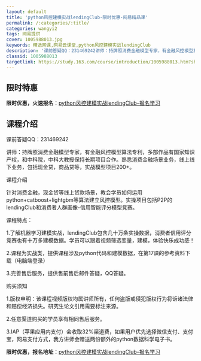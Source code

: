 ```yaml
---
layout: default
title: 'python风控建模实战lendingClub-限时优惠-网易精品课'
permalink: /:categories/:title/
categories: wangyi2
tags: 网易提供
cover: 1005988013.jpg
keywords: 精选网课,网易云课堂,python风控建模实战lendingClub
description: '课前答疑QQ：231469242讲师：持牌照消费金融模型专家，有金融风控模型算法专利，多部作品有国家知识产权，和中科院，'
classid: 1005988013
targetlink: https://study.163.com/course/introduction/1005988013.htm?share=1&shareId=1025206652&utm_campaign=share&utm_medium=iphoneShare&utm_source=&utm_u=1025206652
---
```


## 限时特惠

**限时优惠，火速报名**：[python风控建模实战lendingClub-报名学习](https://study.163.com/course/introduction/1005988013.htm?share=1&shareId=1025206652&utm_campaign=share&utm_medium=iphoneShare&utm_source=&utm_u=1025206652)

## 课程介绍

课前答疑QQ：231469242



讲师：持牌照消费金融模型专家，有金融风控模型算法专利，多部作品有国家知识产权，和中科院，中科大教授保持长期项目合作。熟悉消费金融场景业务，线上线下业务，包括现金贷，商品贷等，实战模型项目200+。



课程介绍

针对消费金融，现金贷等线上贷款场景，教会学员如何运用python+catboost+lightgbm等算法建立风控模型。实操项目包括P2P的lendingClub和消费者人群画像-信用智能评分模型竞赛。



课程特点：

1.了解机器学习建模实战，lendingClub包含几十万条实操数据，消费者信用评分竞赛也有十万多建模数据。学员可以跟着视频筛选变量，建模，体验快乐成功感！

2.课程为实战类，提供课程涉及python代码和建模数据，在第17课的参考资料下载（电脑端登录）

3.完善售后服务，提供售前售后邮件答疑，QQ答疑。



购买须知

1.版权申明：该课程视频版权均属讲师所有，任何盗版或侵犯版权行为将诉诸法律和赔偿经济损失。研究生论文引用需要标注来源。

2.任意渠道购买的学员享有相同售后服务。

3.IAP（苹果应用内支付）会收取32%渠道费，如果用户优先选择微信支付、支付宝，网易支付方式，我方讲师会赠送两份额外的python数据科学电子书。

**限时优惠，报名地址**：[python风控建模实战lendingClub-报名学习](https://study.163.com/course/introduction/1005988013.htm?share=1&shareId=1025206652&utm_campaign=share&utm_medium=iphoneShare&utm_source=&utm_u=1025206652)

